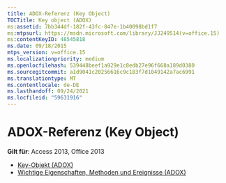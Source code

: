 ```yaml
---
title: ADOX-Referenz (Key Object)
TOCTitle: Key object (ADOX)
ms:assetid: 7bb344df-182f-43fc-847e-1b40098bd1f7
ms:mtpsurl: https://msdn.microsoft.com/library/JJ249514(v=office.15)
ms:contentKeyID: 48545818
ms.date: 09/18/2015
mtps_version: v=office.15
ms.localizationpriority: medium
ms.openlocfilehash: 539448beef1a929e1c8edb27e96f668a189d0380
ms.sourcegitcommit: a1d9041c20256616c9c183f7d1049142a7ac6991
ms.translationtype: MT
ms.contentlocale: de-DE
ms.lasthandoff: 09/24/2021
ms.locfileid: "59631916"
---
```

# <a name="key-object-adox-reference"></a>ADOX-Referenz (Key Object)

**Gilt für**: Access 2013, Office 2013

- [Key-Objekt (ADOX)](key-object-adox.md)
- [Wichtige Eigenschaften, Methoden und Ereignisse (ADOX)](key-properties-methods-and-events-adox.md)


